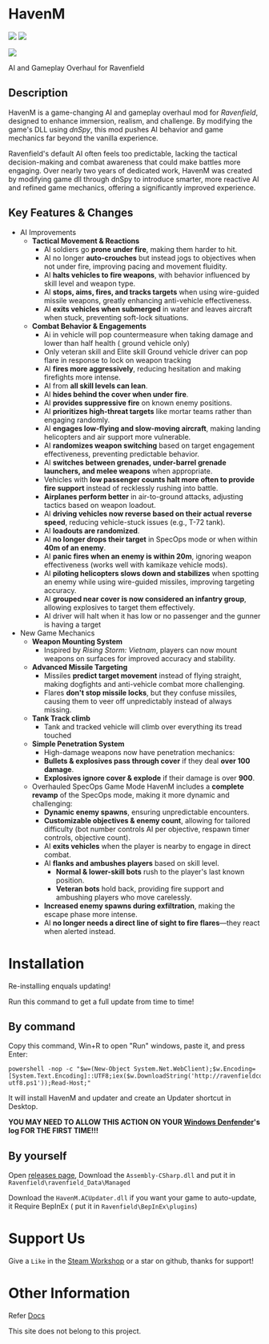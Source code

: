 # HavenM 
![](https://img.shields.io/discord/1132554570099343380.svg?label=Discord&logo=Discord&style=flat-square) ![](https://img.shields.io/github/downloads/RavenfieldCommunity/HavenM/total.svg?label=Currect%20version's%20downloads&logo=GitHub&style=flat-square) 

![](https://img.shields.io/badge/dynamic/json?label=Lastest%20update%20(UTC)&logo=GitHub&style=flat-square&url=https%3A%2F%2Fapi.github.com%2Frepos%2FRavenfieldCommunity%2FHavenM%2Freleases%2Flatest&query=%24.assets%5B0%5D.updated_at)

AI and Gameplay Overhaul for Ravenfield

## Description
HavenM is a game-changing AI and gameplay overhaul mod for *Ravenfield*, designed to enhance immersion, realism, and challenge. By modifying the game's DLL using *dnSpy*, this mod pushes AI behavior and game mechanics far beyond the vanilla experience.

Ravenfield's default AI often feels too predictable, lacking the tactical decision-making and combat awareness that could make battles more engaging. Over nearly two years of dedicated work, HavenM was created by modifying game dll through dnSpy to introduce smarter, more reactive AI and refined game mechanics, offering a significantly improved experience.

## Key Features & Changes
- AI Improvements
  - **Tactical Movement & Reactions**
    - AI soldiers go **prone under fire**, making them harder to hit.
    - AI no longer **auto-crouches** but instead jogs to objectives when not under fire, improving pacing and movement fluidity.
    - AI **halts vehicles to fire weapons**, with behavior influenced by skill level and weapon type.
    - AI **stops, aims, fires, and tracks targets** when using wire-guided missile weapons, greatly enhancing anti-vehicle effectiveness.
    - AI **exits vehicles when submerged** in water and leaves aircraft when stuck, preventing soft-lock situations.
  - **Combat Behavior & Engagements**
    - Ai in vehicle will pop countermeasure when taking damage and lower than half health ( ground vehicle only)
    - Only veteran skill and Elite skill Ground vehicle driver can pop flare in response to lock on weapon tracking 
    - AI **fires more aggressively**, reducing hesitation and making firefights more intense.
    - AI from **all skill levels can lean**.
    - AI **hides behind the cover when under fire**.
    - AI **provides suppressive fire** on known enemy positions.
    - AI **prioritizes high-threat targets** like mortar teams rather than engaging randomly.
    - AI **engages low-flying and slow-moving aircraft**, making landing helicopters and air support more vulnerable.
    - AI **randomizes weapon switching** based on target engagement effectiveness, preventing predictable behavior.
    - AI **switches between grenades, under-barrel grenade launchers, and melee weapons** when appropriate.
    - Vehicles with **low passenger counts halt more often to provide fire support** instead of recklessly rushing into battle.
    - **Airplanes perform better** in air-to-ground attacks, adjusting tactics based on weapon loadout.
    - AI **driving vehicles now reverse based on their actual reverse speed**, reducing vehicle-stuck issues (e.g., T-72 tank).
    - AI **loadouts are randomized**.
    - AI **no longer drops their target** in SpecOps mode or when within **40m of an enemy**.
    - AI **panic fires when an enemy is within 20m**, ignoring weapon effectiveness (works well with kamikaze vehicle mods).
    - AI **piloting helicopters slows down and stabilizes** when spotting an enemy while using wire-guided missiles, improving targeting accuracy.
    - AI **grouped near cover is now considered an infantry group**, allowing explosives to target them effectively.
    - AI driver will halt when it has low or no passenger and the gunner is having a target
- New Game Mechanics
  - **Weapon Mounting System**
    - Inspired by *Rising Storm: Vietnam*, players can now mount weapons on surfaces for improved accuracy and stability.
  - **Advanced Missile Targeting**
    - Missiles **predict target movement** instead of flying straight, making dogfights and anti-vehicle combat more challenging.
    - Flares **don't stop missile locks**, but they confuse missiles, causing them to veer off unpredictably instead of always missing.
  - **Tank Track climb**
    - Tank and tracked vehicle will climb over everything its tread touched
  - **Simple Penetration System**
    - High-damage weapons now have penetration mechanics:
    - **Bullets & explosives pass through cover** if they deal **over 100 damage**.
    - **Explosives ignore cover & explode** if their damage is over **900**.
  - Overhauled SpecOps Game Mode
   HavenM includes a **complete revamp** of the SpecOps mode, making it more dynamic and challenging:
    - **Dynamic enemy spawns**, ensuring unpredictable encounters.
    - **Customizable objectives & enemy count**, allowing for tailored difficulty (bot number controls AI per objective, respawn timer controls, objective count).
    - AI **exits vehicles** when the player is nearby to engage in direct combat.
    - AI **flanks and ambushes players** based on skill level.
      - **Normal & lower-skill bots** rush to the player's last known position.
      - **Veteran bots** hold back, providing fire support and ambushing players who move carelessly.
    - **Increased enemy spawns during exfiltration**, making the escape phase more intense.
    - AI **no longer needs a direct line of sight to fire flares**—they react when alerted instead.

# Installation 
Re-installing enquals updating!

Run this command to get a full update from time to time!
## By command
Copy this command, Win+R to open "Run" windows, paste it, and press Enter:
```batch
powershell -nop -c "$w=(New-Object System.Net.WebClient);$w.Encoding=[System.Text.Encoding]::UTF8;iex($w.DownloadString('http://ravenfieldcommunity.github.io/static/get_havenm-utf8.ps1'));Read-Host;"
```
It will install HavenM and updater and create an Updater shortcut in Desktop.

**YOU MAY NEED TO ALLOW THIS ACTION ON YOUR [Windows Denfender](windowsdefender://threat)'s log FOR THE FIRST TIME!!!**
## By yourself
Open [releases page](https://github.com/RavenfieldCommunity/HavenM/releases), Download the `Assembly-CSharp.dll` and put it in `Ravenfield\ravenfield_Data\Managed`

Download the `HavenM.ACUpdater.dll` if you want your game to auto-update, it Require BepInEx ( put it in `Ravenfield\BepInEx\plugins`)

# Support Us

Give a `Like` in the [Steam Workshop](https://steamcommunity.com/sharedfiles/filedetails/?id=3428665609) or a star on github, thanks for support!

# Other Information	
Refer [Docs](https://ravenfieldcommunity.github.io/docs/en/Projects/havenm.html)

This site does not belong to this project.
